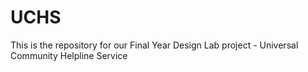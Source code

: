 # UCHS
This is the repository for our Final Year Design Lab project - Universal Community Helpline Service
